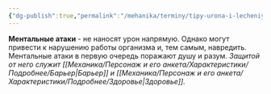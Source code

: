 ```yaml
---
{"dg-publish":true,"permalink":"/mehanika/terminy/tipy-urona-i-lecheniya/podrobnee/mentalnye-ataki/"}
---
```


**Ментальные атаки** - не наносят урон напрямую. Однако могут привести к нарушению работы организма и, тем самым, навредить. Ментальные атаки в первую очередь поражают душу и разум. *Защитой от него служит [[Механика/Персонаж и его анкета/Характеристики/Подробнее/Барьер\|Барьер]] и [[Механика/Персонаж и его анкета/Характеристики/Подробнее/Здоровье\|Здоровье]].* 